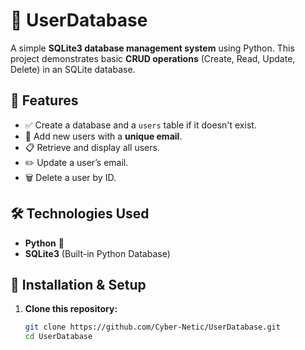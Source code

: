 # 📂 UserDatabase

A simple **SQLite3 database management system** using Python. This project demonstrates basic **CRUD operations** (Create, Read, Update, Delete) in an SQLite database.

## 🚀 Features
- ✅ Create a database and a `users` table if it doesn't exist.
- 📝 Add new users with a **unique email**.
- 📋 Retrieve and display all users.
- ✏️ Update a user’s email.
- 🗑️ Delete a user by ID.

## 🛠️ Technologies Used
- **Python** 🐍
- **SQLite3** (Built-in Python Database)

## 📌 Installation & Setup
1. **Clone this repository:**
   ```bash
   git clone https://github.com/Cyber-Netic/UserDatabase.git
   cd UserDatabase
